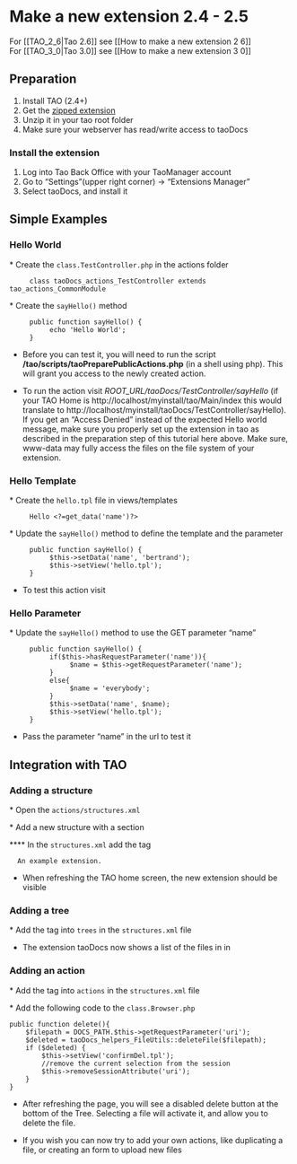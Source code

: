 <!--
parent:
    title: Tutorials
author:
    - 'Joel Bout'
created_at: '2010-12-02 16:09:34'
updated_at: '2014-10-12 18:25:23'
tags:
    - Tutorials
-->



Make a new extension 2.4 - 2.5
==============================

For [[TAO\_2\_6|Tao 2.6]] see [[How to make a new extension 2 6]]<br/>
For [[TAO\_3\_0|Tao 3.0]] see [[How to make a new extension 3 0]]

Preparation
-----------

1.  Install TAO (2.4+)
2.  Get the [zipped extension](http://forge.taotesting.com/attachments/download/2374/taoDocs_24_tutorial.zip)
3.  Unzip it in your tao root folder
4.  Make sure your webserver has read/write access to taoDocs

### Install the extension

1.  Log into Tao Back Office with your TaoManager account
2.  Go to “Settings”(upper right corner) -\> “Extensions Manager”
3.  Select taoDocs, and install it

Simple Examples
---------------

### Hello World

\* Create the `class.TestController.php` in the actions folder

         class taoDocs_actions_TestController extends tao_actions_CommonModule

\* Create the `sayHello()` method

         public function sayHello() {
              echo 'Hello World';
         }

-   Before you can test it, you will need to run the script **/tao/scripts/taoPreparePublicActions.php** (in a shell using php). This will grant you access to the newly created action.

<!-- -->

-   To run the action visit *ROOT\_URL/taoDocs/TestController/sayHello* (if your TAO Home is http://localhost/myinstall/tao/Main/index this would translate to http://localhost/myinstall/taoDocs/TestController/sayHello). If you get an “Access Denied” instead of the expected Hello world message, make sure you properly set up the extension in tao as described in the preparation step of this tutorial here above. Make sure, www-data may fully access the files on the file system of your extension.

### Hello Template

\* Create the `hello.tpl` file in views/templates

         Hello <?=get_data('name')?>

\* Update the `sayHello()` method to define the template and the parameter *<span class="URL:/taoDocs/TestController/sayHello"></span>*

         public function sayHello() {
              $this->setData('name', 'bertrand');
              $this->setView('hello.tpl');
         }

-   To test this action visit *<span class="URL:/taoDocs/TestController/sayHello"></span>*

### Hello Parameter

\* Update the `sayHello()` method to use the GET parameter “name”

         public function sayHello() {
              if($this->hasRequestParameter('name')){
                   $name = $this->getRequestParameter('name');
              }
              else{
                   $name = 'everybody';
              }
              $this->setData('name', $name);
              $this->setView('hello.tpl');
         }

-   Pass the parameter “name” in the url to test it *<span class="URL:/taoDocs/TestController/sayHello?name=bertrand"></span>*

Integration with TAO
--------------------

### Adding a structure

\* Open the `actions/structures.xml`

\* Add a new structure with a section

**** In the `structures.xml` add the tag


      An example extension.
      
        
          
          
          
          
        
      

-   When refreshing the TAO home screen, the new extension should be visible

### Adding a tree

\* Add the tag into `trees` in the `structures.xml` file

-   The extension taoDocs now shows a list of the files in in

### Adding an action

\* Add the tag into `actions` in the `structures.xml` file

\* Add the following code to the `class.Browser.php`

    public function delete(){
        $filepath = DOCS_PATH.$this->getRequestParameter('uri');
        $deleted = taoDocs_helpers_FileUtils::deleteFile($filepath);
        if ($deleted) {
            $this->setView('confirmDel.tpl');
            //remove the current selection from the session
            $this->removeSessionAttribute('uri');
        }
    }

-   After refreshing the page, you will see a disabled delete button at the bottom of the Tree. Selecting a file will activate it, and allow you to delete the file.

<!-- -->

-   If you wish you can now try to add your own actions, like duplicating a file, or creating an form to upload new files


